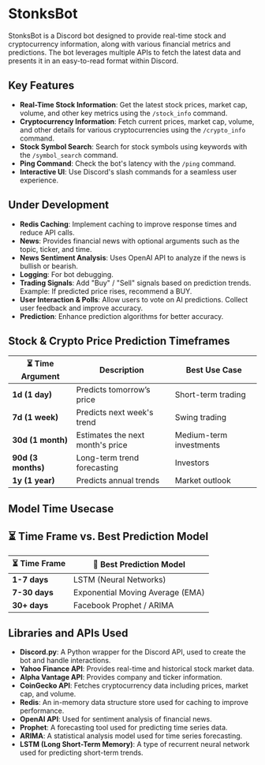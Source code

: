 # StonksBot

StonksBot is a Discord bot designed to provide real-time stock and cryptocurrency information, along with various financial metrics and predictions. The bot leverages multiple APIs to fetch the latest data and presents it in an easy-to-read format within Discord.

## Key Features

- **Real-Time Stock Information**: Get the latest stock prices, market cap, volume, and other key metrics using the `/stock_info` command.
- **Cryptocurrency Information**: Fetch current prices, market cap, volume, and other details for various cryptocurrencies using the `/crypto_info` command.
- **Stock Symbol Search**: Search for stock symbols using keywords with the `/symbol_search` command.
- **Ping Command**: Check the bot's latency with the `/ping` command.
- **Interactive UI**: Use Discord's slash commands for a seamless user experience.

## Under Development

- **Redis Caching**: Implement caching to improve response times and reduce API calls.
- **News**: Provides financial news with optional arguments such as the topic, ticker, and time.
- **News Sentiment Analysis**: Uses OpenAI API to analyze if the news is bullish or bearish.
- **Logging**: For bot debugging.
- **Trading Signals**: Add "Buy" / "Sell" signals based on prediction trends. Example: If predicted price rises, recommend a BUY.
- **User Interaction & Polls**: Allow users to vote on AI predictions. Collect user feedback and improve accuracy.
- **Prediction**: Enhance prediction algorithms for better accuracy.

## Stock & Crypto Price Prediction Timeframes

| ⏳ Time Argument  | Description                         | Best Use Case           |
|-------------------|-------------------------------------|-------------------------|
| **1d (1 day)**    | Predicts tomorrow’s price           | Short-term trading      |
| **7d (1 week)**   | Predicts next week's trend          | Swing trading           |
| **30d (1 month)** | Estimates the next month's price    | Medium-term investments |
| **90d (3 months)**| Long-term trend forecasting         | Investors               |
| **1y (1 year)**   | Predicts annual trends              | Market outlook          |

## Model Time Usecase

## ⏳ Time Frame vs. Best Prediction Model  

| ⏳ Time Frame  | 🧠 Best Prediction Model               |
|----------------|---------------------------------------|
| **1-7 days**   | LSTM (Neural Networks)                |
| **7-30 days**  | Exponential Moving Average (EMA)      |
| **30+ days**   | Facebook Prophet / ARIMA              |

## Libraries and APIs Used

- **Discord.py**: A Python wrapper for the Discord API, used to create the bot and handle interactions.
- **Yahoo Finance API**: Provides real-time and historical stock market data.
- **Alpha Vantage API**: Provides company and ticker information.
- **CoinGecko API**: Fetches cryptocurrency data including prices, market cap, and volume.
- **Redis**: An in-memory data structure store used for caching to improve performance.
- **OpenAI API**: Used for sentiment analysis of financial news.
- **Prophet**: A forecasting tool used for predicting time series data.
- **ARIMA**: A statistical analysis model used for time series forecasting.
- **LSTM (Long Short-Term Memory)**: A type of recurrent neural network used for predicting short-term trends.


